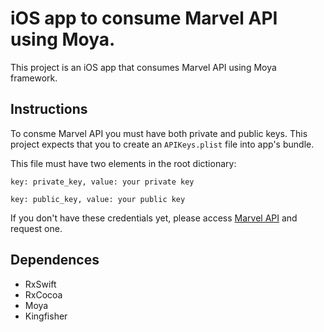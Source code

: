 # iOS app to consume Marvel API using Moya.

This project is an iOS app that consumes Marvel API using Moya framework.

## Instructions
  To consme Marvel API you must have both private and public keys. 
  This project expects that you to create an `APIKeys.plist` file into app's bundle.

This file must have two elements in the root dictionary: 

`key: private_key, value: your private key`

`key: public_key, value: your public key`
  
If you don't have these credentials yet, please access [Marvel API](https://developer.marvel.com) and request one. 
  
## Dependences

* RxSwift
* RxCocoa
* Moya
* Kingfisher
  

